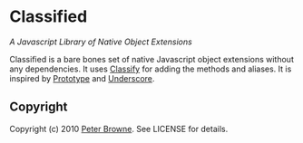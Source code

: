 Classified
==========

_A Javascript Library of Native Object Extensions_

Classified is a bare bones set of native Javascript object extensions without any dependencies. It uses [Classify](http://github.com/peterbrowne/classify) for adding the methods and aliases. It is inspired by [Prototype](http://www.prototypejs.org/) and [Underscore](http://documentcloud.github.com/underscore/).
  

Copyright
---------

Copyright (c) 2010 [Peter Browne](http://petebrowne.com). See LICENSE for details.